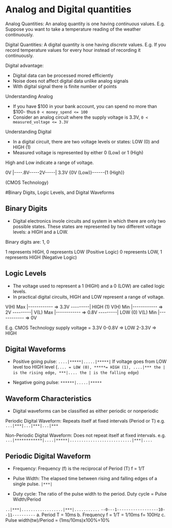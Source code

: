 # Analog and Digital quantities

Analog Quantities: An analog quantity is one having *continuous* values.
E.g. Suppose you want to take a temperature reading of the weather continuously.

Digital Quantities: A digital quantity is one having *discrete* values.
E.g. If you record temperature values for every hour instead of recording it continuously.


Digital advantage:
- Digital data can be processed mored efficiently
- Noise does not affect digital data unlike analog signals
- With digital signal there is finite number of points

Understanding Analog
- If you have $100 in your bank account, you can spend no more than $100- thus `0 < money_spend <= 100`
- Consider an analog circuit where the supply voltage is 3.3V, `0 < measured_voltage <= 3.3V`

Understanding Digital
- In a digital circuit,  there are two voltage levels or states: LOW (0) and HIGH (1)
- Measured voltage is represented by either 0 (Low) or 1 (High)

High and Low indicate a range of voltage.

0V |----.8V-----2V-----| 3.3V
{0V (Low)}------{1 (High)}

(CMOS Technology)

#Binary Digits, Logic Levels, and Digital Waveforms

## Binary Digits

- Digital electronics invole circuits and system in which there are only two possible states. These states are represented by two different voltage levels: a HIGH and a LOW.

Binary digits are: 1, 0

1 represents HIGH, 0 represents LOW (Positive Logic)
0 represents LOW, 1 represents HIGH (Negative Logic)

## Logic Levels
- The voltage used to represent a 1 (HIGH) and a 0 (LOW) are called logic levels.
- In practical digital circuits, HIGH and LOW represent a range of voltage.

V(H) Max |------------ => 3.3V
---------|  HIGH (1)
V(H) Min |------------ => 2V
---------|
V(L) Max |------------ => 0.8V
---------|  LOW (0)
V(L) Min |------------ => 0V

E.g. CMOS Technology supply voltage = 3.3V
0-0.8V => LOW
2-3.3V => HIGH

## Digital Waveforms

- Positive going pulse: `....|*****|.....|*****|`
If voltage goes from LOW level too HIGH level (`.... = LOW (0), *****= HIGH (1), ....|*** the | is the rising edge, ***|.... the | is the falling edge`)

- Negative going pulse: `******|.....|*****`

## Waveform Characteristics
- Digital waveforms can be classified as either periodic or nonperiodic

Periodic Digital Waveform: Repeats itself at fixed intervals (Period or T)
e.g. `...|***|...|***|...|***`

Non-Periodic Digital Waveform: Does not repeat itself at fixed intervals.
e.g. `...|************|....|*****|...........................|***|....`

## Periodic Digital Waveform
- Frequency:
Frequency (f) is the reciprocal of Period (T)
f = 1/T

- Pulse Width:
The elapsed time between rising and falling edges of a single pulse. `|***|`

- Duty cycle: The ratio of the pulse width to the period.
Duty cycle = Pulse Width/Period

`..|***|..................|***|...........`
`--0---1------------------10--11----------`
a. Period T = 10ms
b. Frequency f = 1/T = 1/10ms f= 100Hz
c. Pulse width(tw)/Period = (1ms/10ms)x100%=10%
